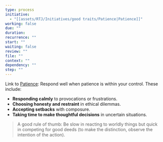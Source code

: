 ```yaml
---
type: process
initiative:
  - "[[assets/RTJ/Initiatives/good traits/Patience|Patience]]"
working: false
due: ""
duration: 
recurrence: ""
start: ""
waiting: false
review: ""
file: ""
context: ""
dependency: ""
step: ""
---
```


Link to [Patience](assets/RTJ/Initiatives/good%20traits/Patience.md): Respond well when patience is within your control. These include:

* **Responding calmly** to provocations or frustrations.
* **Choosing honesty and restraint** in ethical dilemmas.
* **Accepting setbacks** with composure.
* **Taking time to make thoughtful decisions** in uncertain situations.

> A good rule of thumb: Be slow in reacting to worldly things but quick in competing for good deeds (to make the distinction, observe the intention of the action).
